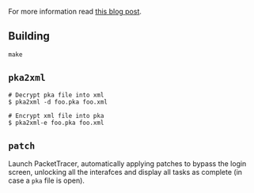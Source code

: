 For more information read [this blog post](https://mircodezorzi.github.io/posts/packettracer/).

## Building
```
make
```

## `pka2xml`
```
# Decrypt pka file into xml
$ pka2xml -d foo.pka foo.xml

# Encrypt xml file into pka
$ pka2xml-e foo.pka foo.xml
```

## `patch`
Launch PacketTracer, automatically applying patches to bypass the login screen, unlocking all the interafces and display all tasks as complete (in case a `pka` file is open).
